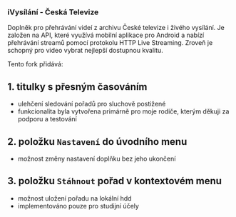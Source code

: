 ### iVysílání - Česká Televize

Doplněk pro přehrávání videí z archivu České televize i živého vysílání. Je založen na API, které využívá mobilní aplikace pro Android a nabízí přehrávání streamů pomocí protokolu HTTP Live Streaming. Zroveň je schopný pro video vybrat nejlepší dostupnou kvalitu.

Tento fork přidává:

## 1. titulky s přesným časováním
  - ulehčení sledování pořadů pro sluchově postižené
  - funkcionalita byla vytvořena primárně pro moje rodiče, kterým děkuji za podporu a testování
## 2. položku ```Nastavení``` do úvodního menu
  - možnost změny nastavení doplňku bez jeho ukončení
## 3. položku ```Stáhnout``` pořad v kontextovém menu
  - možnost uložení pořadu na lokální hdd 
  - implementováno pouze pro studijní účely

 
